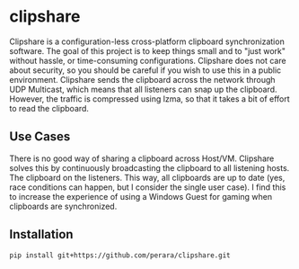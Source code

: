 # clipshare
Clipshare is a configuration-less cross-platform clipboard synchronization software. The goal of this project is to keep things small and to "just work" without hassle, or time-consuming configurations. Clipshare does not care about security, so you should be careful if you wish to use this in a public environment.
Clipshare sends the clipboard across the network through UDP Multicast, which means that all listeners can snap up the clipboard. However, the traffic is compressed using lzma, so that it takes a bit of effort to read the clipboard.

## Use Cases
There is no good way of sharing a clipboard across Host/VM. Clipshare solves this by continuously broadcasting the clipboard to all listening hosts. The clipboard on the listeners. This way, all clipboards are up to date (yes, race conditions can happen, but I consider the single user case). I find this to increase the experience of using a Windows Guest for gaming when clipboards are synchronized.

## Installation
```pip install git+https://github.com/perara/clipshare.git```
